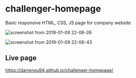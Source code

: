 # challenger-homepage
Basic responsive HTML, CSS, JS page for company website

![screenshot from 2019-01-09 22-06-26](https://user-images.githubusercontent.com/16931153/50895692-e8642480-145a-11e9-850c-76fce05f9eb6.png)

![screenshot from 2019-01-09 22-06-43](https://user-images.githubusercontent.com/16931153/50895727-0467c600-145b-11e9-94d2-92f05a021edb.png)

## Live page
https://darrenxu94.github.io/challenger-homepage/
